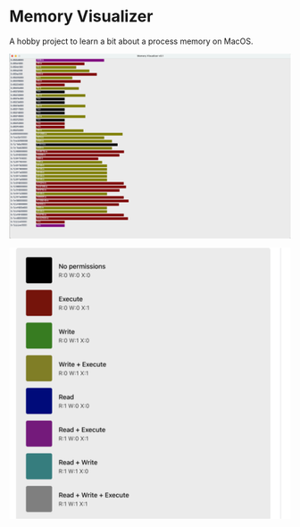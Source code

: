 # Memory Visualizer

A hobby project to learn a bit about a process memory on MacOS.


![Memory Visializer Running](./docs/memory_visualizer_example.png)


![Protection Flags Color Coding](./docs/protection_colors_legend.png)
